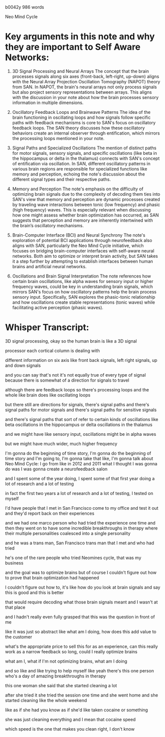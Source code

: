 b0042y 986 words

Neo Mind Cycle

# Key arguments in this note and why they are important to Self Aware Networks:

1. 3D Signal Processing and Neural Arrays
The concept that the brain processes signals along six axes (front-back, left-right, up-down) aligns with the Neural Array Projection Oscillation Tomography (NAPOT) theory from SAN. In NAPOT, the brain's neural arrays not only process signals but also project sensory representations between arrays. This aligns with the discussion in your note about how the brain processes sensory information in multiple dimensions.

2. Oscillatory Feedback Loops and Brainwave Patterns
The idea of the brain functioning in oscillating loops and how signals follow specific paths with feedback mechanisms is core to SAN's focus on oscillatory feedback loops. The SAN theory discusses how these oscillatory behaviors create an internal observer through entification, which mirrors the processing loops mentioned in your note.

3. Signal Paths and Specialized Oscillations
The mention of distinct paths for motor signals, sensory signals, and specific oscillations (like beta in the hippocampus or delta in the thalamus) connects with SAN's concept of entification via oscillation. In SAN, different oscillatory patterns in various brain regions are responsible for specialized functions like memory and perception, echoing the note's discussion about the different signal types and their respective paths.

4. Memory and Perception
The note's emphasis on the difficulty of optimizing brain signals due to the complexity of decoding them ties into SAN's view that memory and perception are dynamic processes created by traveling wave interactions between tonic (low frequency) and phasic (high frequency) waves. This is especially relevant when discussing how one might assess whether brain optimization has occurred, as SAN suggests that perception and memory are inherently intertwined with the brain’s oscillatory mechanisms.

5. Brain-Computer Interface (BCI) and Neural Synchrony
The note's exploration of potential BCI applications through neurofeedback also aligns with SAN, particularly the Neo Mind Cycle initiative, which focuses on bridging brain-computer interfaces with self-aware neural networks. Both aim to optimize or interpret brain activity, but SAN takes it a step further by attempting to establish interfaces between human brains and artificial neural networks.

6. Oscillations and Brain Signal Interpretation
The note references how certain brain oscillations, like alpha waves for sensory input or higher frequency waves, could be key in understanding brain signals, which mirrors SAN's focus on how oscillatory patterns help the brain process sensory input. Specifically, SAN explores the phasic-tonic relationship and how oscillations create stable representations (tonic waves) while facilitating active perception (phasic waves).

# Whisper Transcript:

3D signal processing, okay so the human brain is like a 3D signal

processor each cortical column is dealing with

different information on six axis like front back signals, left right signals, up and down signals

and you can say that's not it's not equally true of every type of signal because there is somewhat of a direction for signals to travel

although there are feedback loops so there's processing loops and the whole like brain does like oscillating loops

but there still are directions for signals, there's signal paths and there's signal paths for motor signals and there's signal paths for sensitive signals

and there's signal paths that sort of refer to certain kinds of oscillations like beta oscillations in the hippocampus or delta oscillations in the thalamus

and we might have like sensory input, oscillations might be in alpha waves

but we might have much wider, much higher frequency

I'm gonna do the beginning of time story, I'm gonna do the beginning of time story and I'm going to, I'm gonna take that like, I'm gonna talk about Neo Mind Cycle: I go from like in 2012 and 2011 what I thought I was gonna do was I was gonna create a neurofeedback salon

and I spent some of the year doing, I spent some of that first year doing a lot of research and a lot of testing

in fact the first two years a lot of research and a lot of testing, I tested on myself

I'd have people that I met in San Francisco come to my office and test it out and they'd report back on their experiences

and we had one marco person who had tried the experience one time and then they went on to have some incredible breakthroughs in therapy where their multiple personalities coalesced into a single personality

and he was a trans man, San Francisco trans man that I met and who had tried

he's one of the rare people who tried Neomines cycle, that was my business

and the goal was to optimize brains but of course I couldn't figure out how to prove that brain optimization had happened

I couldn't figure out how to, it's like how do you look at brain signals and say this is good and this is better

that would require decoding what those brain signals meant and I wasn't at that place

and I hadn't really even fully grasped that this was the question in front of me

like it was just so abstract like what am I doing, how does this add value to the customer

what's the appropriate price to sell this for as an experience, can this really work as a narrow feedback so long, could I really optimize brains

what am I, what if I'm not optimizing brains, what am I doing

and so like and like trying to help myself like yeah there's this one person who's a day of amazing breakthroughs in therapy

this one woman she said that she started cleaning a lot

after she tried it she tried the session one time and she went home and she started cleaning like the whole weekend

like as if she had you know as if she'd like taken cocaine or something

she was just cleaning everything and I mean that cocaine speed

which speed is the one that makes you clean right, I don't know